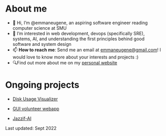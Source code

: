 # About me
- 👋 Hi, I’m @emmaneugene, an aspiring software engineer reading computer science at SMU
- 👀 I’m interested in web development, devops (specifically SRE), systems, AI, and understanding the first principles behind good software and system design 
- 📫 **How to reach me**: Send me an email at emmaneugene@gmail.com! I would love to know more about your interests and projects :)
- 🔍Find out more about me on my [personal website](https://emmaneugene.github.io)

# Ongoing projects

- [Disk Usage Visualizer](https://github.com/emmaneugene/disk-usage-visualizer)

- [GUI volunteer webapp](https://github.com/emmaneugene/GUI-volunteer-management-webapp)

- [Jazzif-AI](https://github.com/emmaneugene/Jazzif-AI)

Last updated: Sept 2022

<!---
emmaneugene/emmaneugene is a ✨ special ✨ repository because its `README.md` (this file) appears on your GitHub profile.
You can click the Preview link to take a look at your changes.
--->
